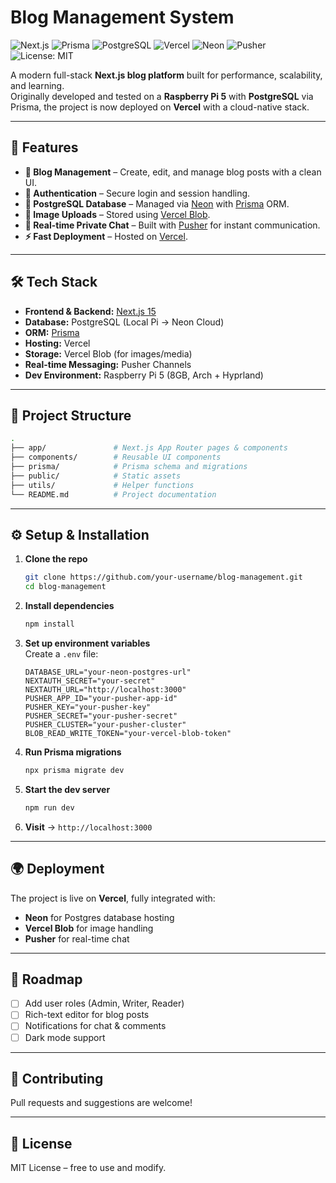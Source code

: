 # Blog Management System  

![Next.js](https://img.shields.io/badge/Next.js-15-black?logo=next.js)
![Prisma](https://img.shields.io/badge/Prisma-ORM-blue?logo=prisma)
![PostgreSQL](https://img.shields.io/badge/Database-Postgres-blue?logo=postgresql)
![Vercel](https://img.shields.io/badge/Deployed%20on-Vercel-black?logo=vercel)
![Neon](https://img.shields.io/badge/DB-Neon-green?logo=postgresql)
![Pusher](https://img.shields.io/badge/RealTime-Pusher-purple?logo=pusher)
![License: MIT](https://img.shields.io/badge/License-MIT-yellow.svg)

A modern full-stack **Next.js blog platform** built for performance, scalability, and learning.  
Originally developed and tested on a **Raspberry Pi 5** with **PostgreSQL** via Prisma, the project is now deployed on **Vercel** with a cloud-native stack.  

---

## 🚀 Features  

- **📝 Blog Management** – Create, edit, and manage blog posts with a clean UI.  
- **🔐 Authentication** – Secure login and session handling.  
- **💾 PostgreSQL Database** – Managed via [Neon](https://neon.tech/) with [Prisma](https://www.prisma.io/) ORM.  
- **📂 Image Uploads** – Stored using [Vercel Blob](https://vercel.com/docs/storage/vercel-blob).  
- **💬 Real-time Private Chat** – Built with [Pusher](https://pusher.com/) for instant communication.  
- **⚡ Fast Deployment** – Hosted on [Vercel](https://vercel.com/).  

---

## 🛠️ Tech Stack  

- **Frontend & Backend:** [Next.js 15](https://nextjs.org/)  
- **Database:** PostgreSQL (Local Pi → Neon Cloud)  
- **ORM:** [Prisma](https://www.prisma.io/)  
- **Hosting:** Vercel  
- **Storage:** Vercel Blob (for images/media)  
- **Real-time Messaging:** Pusher Channels  
- **Dev Environment:** Raspberry Pi 5 (8GB, Arch + Hyprland)  

---

## 📂 Project Structure  

```bash
.
├── app/               # Next.js App Router pages & components
├── components/        # Reusable UI components
├── prisma/            # Prisma schema and migrations
├── public/            # Static assets
├── utils/             # Helper functions
└── README.md          # Project documentation
```

---

## ⚙️ Setup & Installation  

1. **Clone the repo**  
   ```bash
   git clone https://github.com/your-username/blog-management.git
   cd blog-management
   ```

2. **Install dependencies**  
   ```bash
   npm install
   ```

3. **Set up environment variables**  
   Create a `.env` file:  
   ```env
   DATABASE_URL="your-neon-postgres-url"
   NEXTAUTH_SECRET="your-secret"
   NEXTAUTH_URL="http://localhost:3000"
   PUSHER_APP_ID="your-pusher-app-id"
   PUSHER_KEY="your-pusher-key"
   PUSHER_SECRET="your-pusher-secret"
   PUSHER_CLUSTER="your-pusher-cluster"
   BLOB_READ_WRITE_TOKEN="your-vercel-blob-token"
   ```

4. **Run Prisma migrations**  
   ```bash
   npx prisma migrate dev
   ```

5. **Start the dev server**  
   ```bash
   npm run dev
   ```

6. **Visit** → `http://localhost:3000`  

---

## 🌍 Deployment  

The project is live on **Vercel**, fully integrated with:  
- **Neon** for Postgres database hosting  
- **Vercel Blob** for image handling  
- **Pusher** for real-time chat  

---

## 📌 Roadmap  

- [ ] Add user roles (Admin, Writer, Reader)  
- [ ] Rich-text editor for blog posts  
- [ ] Notifications for chat & comments  
- [ ] Dark mode support  

---

## 🤝 Contributing  

Pull requests and suggestions are welcome!  

---

## 📜 License  

MIT License – free to use and modify.  
